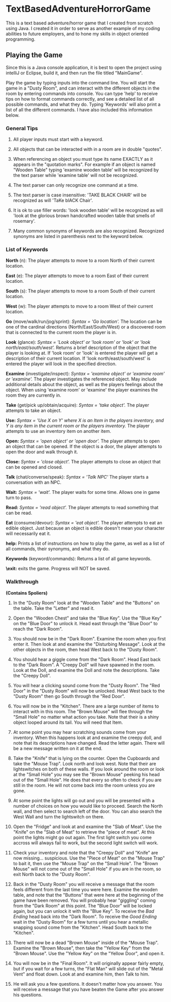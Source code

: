 # TextBasedAdventureHorrorGame
This is a text based adventure/horror game that I created from scratch using Java. I created it in order to serve as another example of my coding abilities to future employers, and to hone my skills in object oriented programming.

## Playing the Game
Since this is a Java console application, it is best to open the project using intelliJ or Eclipse, build it, and then run the file titled "MainGame".

Play the game by typing inputs into the command line. You will start the game in a "Dusty Room", and can interact with the different objects in the room by entering commands into console. You can type 'help' to receive tips on how to format commands correctly, and see a detailed list of all possible commands, and what they do. Typing 'Keywords' will also print a list of all the different commands. I have also included this information below. 

### General Tips

1. All player inputs must start with a keyword.

2. All objects that can be interacted with in a room are in double "quotes".

3. When referencing an object you must type its name EXACTLY as it appears in the "quotation marks". For example if an object is named "Wooden Table" typing 'examine wooden table' will be recognized by the text parser while 'examine table' will not be recognized.

4. The text parser can only recognize one command at a time.

5. The text parser is case insensitive: 'TAKE BLACK CHAIR' will be recognized as will 'TaKe blACK Chair'.

6. It is ok to use filler words: 'look wooden table' will be recognized as will 'look at the glorious brown handcrafted wooden table that smells of rosemary'.

7. Many common synonyms of keywords are also recognized. Recognized synonyms are listed in parenthesis next to the keyword below.

### List of Keywords

**North** (n): The player attempts to move to a room North of their current location.

**East** (e): The player attempts to move to a room East of their current location.

**South** (s): The player attempts to move to a room South of their current location.

**West** (w): The player attempts to move to a room West of their current location.

**Go** (move/walk/run/jog/sprint): *Syntax = 'Go location'.* The location can be one of the cardinal directions (North/East/South/West) or a discovered room that is connected to the current room the player is in.

**Look** (glance): *Syntax = 'Look object' or 'look room' or 'look' or 'look north/east/south/west'.* 
Returns a brief description of the object that the player is looking at. If 'look room' or 'look' is entered the player will get a description of their current location. If 'look north/east/south/west' is entered the player will look in the specified direction.

**Examine** (investigate/inspect): *Syntax = 'examine object' or 'examine room' or 'examine'.*
The player investigates the referenced object. May include additional details about the object, as well as the players feelings about the object. When using 'examine room' or 'examine' the player examines the room they are currently in.

**Take** (get/pick up/obtain/acquire): *Syntax = 'take object'.* The player attempts to take an object.

**Use:** *Syntax = 'Use X on Y' where X is an Item in the players inventory, and Y is any item in the current room or the players inventory.* The player attempts to use an inventory item on another item.

**Open:** *Syntax = 'open object' or 'open door'.* The player attempts to open an object that can be opened. If the object is a door, the player attempts to open the door and walk through it.

**Close:** *Syntax = 'close object'.* The player attempts to close an object that can be opened and closed.

**Talk** (chat/converse/speak): *Syntax = 'Talk NPC'* The player starts a conversation with an NPC.

**Wait:** *Syntax = 'wait'.* The player waits for some time. Allows one in game turn to pass.

**Read:** *Syntax = 'read object'.* The player attempts to read something that can be read.

**Eat** (consume/devour): *Syntax = 'eat object'.* The player attempts to eat an edible object. Just because an object is edible doesn't mean your character will necessarily eat it.

**help:** Prints a list of instructions on how to play the game, as well as a list of all commands, their synonyms, and what they do.

**Keywords** (keyword/commands): Returns a list of all game keywords.

**\exit:** exits the game. Progress will NOT be saved.

### Walkthrough

**(Contains Spoliers)**

1. In the "Dusty Room" look at the "Wooden Table" and the "Buttons" on the table. Take the "Letter" and read it. 

2. Open the "Wooden Chest" and take the "Blue Key". Use the "Blue Key" on the "Blue Door" to unlock it. Head east through the "Blue Door" to reach the "Dark Room". 

3. You should now be in the "Dark Room". Examine the room when you first enter it. Then look at and examine the "Disturbing Message". Look at the other objects in the room, then head West back to the "Dusty Room".

4. You should hear a giggle come from the "Dark Room". Head East back to the "Dark Room". A "Creepy Doll" will have spawned in the room. 
Look at the Doll, and examine the Doll and note the descriptions. Take the "Creepy Doll".

5. You will hear a clicking sound come from the "Dusty Room". The "Red Door" in the "Dusty Room" will now be unlocked. Head West back to the "Dusty Room" then go South through the "Red Door".

6. You will now be in the "Kitchen". There are a large number of items to interact with in this room. The "Brown Mouse" will flee through the "Small Hole" no matter what action you take. Note that their is a shiny object looped around its tail. You will need that Item.

7. At some point you may hear scratching sounds come from your inventory. When this happens look at and examine the creepy doll, and note that its descriptions have changed. Read the letter again. There will be a new message written on it at the end. 

8. Take the "Knife" that is lying on the counter. Open the Cupboards and take the "Mouse Trap". Look north and look west. Note that their are lightswitches on both of these walls. If you look around the room or look at the "Small Hole" you may see the "Brown Mouse" peeking his head out of the "Small Hole". He does that every so often to check if you are still in the room. He will not come back into the room unless you are gone. 

9. At some point the lights will go out and you will be presented with a number of choices on how you would like to proceed. Search the North wall, and then select to search left of the door. You can also search the West Wall and turn the lightswitch on there.

10. Open the "Fridge" and look at and examine the "Slab of Meat". Use the "Knife" on the "Slab of Meat" to retrieve the "piece of meat".
At this point the lights might go out again. The first light switch you come accross will always fail to work, but the second light switch will work. 

11. Check your inventory and note that the "Creepy Doll" and "Knife" are now missing... suspicious. Use the "Piece of Meat" on the "Mouse Trap" to bait it, then use the "Mouse Trap" on the "Small Hole". The "Brown Mouse" will not come out of the "Small Hole" if you are in the room, so exit North back to the "Dusty Room".

12. Back in the "Dusty Room" you will receive a message that the room feels different from the last time you were here. Examine the wooden table, and note that the "Buttons" that were here at the beginning of the game have been removed. You will probably hear "giggling" coming from the "Dark Room" at this point. The "Blue Door" will be locked again, but you can unlock it with the "Blue Key". To receive the *Bad Ending* head back into the "Dark Room". To receive the *Good Ending* wait in the "Dusty Room" for a few turns until you hear a metallic snapping sound come from the "Kitchen". Head South back to the "Kitchen".

13. There will now be a dead "Brown Mouse" inside of the "Mouse Trap". Examine the "Brown Mouse", then take the "Yellow Key" from the "Brown Mouse". Use the "Yellow Key" on the "Yellow Door", and open it.

14. You will now be in the "Final Room". It will originally appear fairly empty, but if you wait for a few turns, the "Flat Man" will slide out of the "Metal Vent" and float down. Look at and examine him, then Talk to him.

15. He will ask you a few questions. It doesn't matter how you answer. You will receive a message that you have beaten the Game after you answer his questions. 

